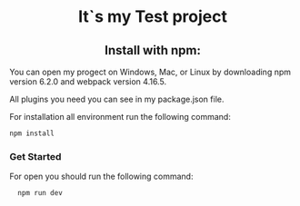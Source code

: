 <h1 align="center">It`s my Test project</h1>

<h2 align="center">Install with npm:</h2>

You can open my progect on Windows, Mac, or Linux by downloading npm version 6.2.0 and webpack version 4.16.5.

All plugins you need you can see in my package.json file.

For installation all environment run the following command:
```bash
npm install
```

### Get Started
  For open you should run the following command:
```bash
  npm run dev
```
